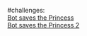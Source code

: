 #challenges:  
[Bot saves the Princess](https://www.hackerrank.com/challenges/saveprincess)  
[Bot saves the Princess 2](https://www.hackerrank.com/challenges/saveprincess2)


